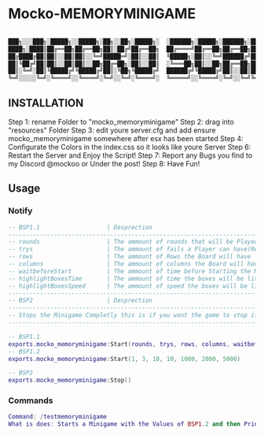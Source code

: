 # Mocko-MEMORYMINIGAME
```lua

███╗░░░███╗░█████╗░░█████╗░██╗░░██╗░█████╗░  ░██████╗░█████╗░██████╗░██╗██████╗░████████╗░██████╗
████╗░████║██╔══██╗██╔══██╗██║░██╔╝██╔══██╗  ██╔════╝██╔══██╗██╔══██╗██║██╔══██╗╚══██╔══╝██╔════╝
██╔████╔██║██║░░██║██║░░╚═╝█████═╝░██║░░██║  ╚█████╗░██║░░╚═╝██████╔╝██║██████╔╝░░░██║░░░╚█████╗░
██║╚██╔╝██║██║░░██║██║░░██╗██╔═██╗░██║░░██║  ░╚═══██╗██║░░██╗██╔══██╗██║██╔═══╝░░░░██║░░░░╚═══██╗
██║░╚═╝░██║╚█████╔╝╚█████╔╝██║░╚██╗╚█████╔╝  ██████╔╝╚█████╔╝██║░░██║██║██║░░░░░░░░██║░░░██████╔╝
╚═╝░░░░░╚═╝░╚════╝░░╚════╝░╚═╝░░╚═╝░╚════╝░  ╚═════╝░░╚════╝░╚═╝░░╚═╝╚═╝╚═╝░░░░░░░░╚═╝░░░╚═════╝░

```
## INSTALLATION

Step 1: rename Folder to "mocko_memoryminigame"
Step 2: drag into "resources" Folder
Step 3: edit youre server.cfg and add ensure mocko_memoryminigame somewhere after esx has been started
Step 4: Configurate the Colors in the index.css so it looks like youre Server
Step 6: Restart the Server and Enjoy the Script!
Step 7: Report any Bugs you find to my Discord @mockoo or Under the post!
Step 8: Have Fun!

## Usage

### Notify
```lua
-- BSP1.1                   | Desprection                                                                               | BSP1.2    | Datatype
-----------------------------------------------------------------------------------------------------------------------------------------------
-- rounds                   | The ammount of rounds that will be Played                                                 | 1         | int (1-inf)
-- trys                     | The ammount of fails a Player can have(Resets with every new Board)                       | 3         | int (0-inf)
-- rows                     | The ammount of Rows the Board will have                                                   | 10        | int (1-inf)
-- columns                  | The ammount of columns the Board will have                                                | 10        | int (1-inf)
-- waitbeforeStart          | The ammount of time before Starting the Minigame                                          | 1000      | int (msec)
-- highlightBoxesTime       | The ammount of time the boxes will be lit up                                              | 2000      | int (msec)
-- highlightBoxesSpeed      | The ammount of speed the boxes will be lit up                                             | 500       | int (msec)
-----------------------------------------------------------------------------------------------------------------------------------------------
-- BSP2                     | Desprection
-----------------------------------------------------------------------------------------------------------------------------------------------
-- Stops the Minigame Completly this is if you want the game to stop if the player dies or maybe he leaves the car or something else.
-----------------------------------------------------------------------------------------------------------------------------------------------

-- BSP1.1
exports.mocko_memoryminigame:Start(rounds, trys, rows, columns, waitbeforeStart, highlightBoxesTime, highlightBoxesSpeed)
-- BSP1.2
exports.mocko_memoryminigame:Start(1, 3, 10, 10, 1000, 2000, 5000)

-- BSP2
exports.mocko_memoryminigame:Stop()
```

### Commands
```lua
Command: /testmemoryminigame
What is does: Starts a Minigame with the Values of BSP1.2 and then Prints if Won or Not
```